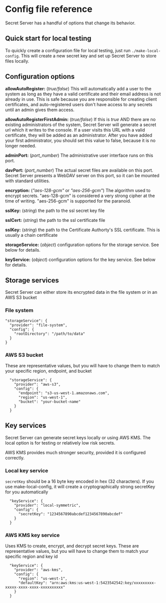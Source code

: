 # Config file reference

Secret Server has a handful of options that change its behavior.

## Quick start for local testing

To quickly create a configuration file for local testing, just run `./make-local-config`. This will create a new secret key and set up Secret Server to store files locally.

## Configuration options

__allowAutoRegister:__ (_true/false_) This will automatically add a user to the system as long as they have a valid certificate and their email address is not already in use. This is safe because you are responsible for creating client certificates, and auto-registered users don't have access to any secrets until an admin gives them access.

__allowAutoRegisterFirstAdmin:__ (_true/false_) If this is _true_ AND there are no existing administrators of the system, Secret Server will generate a secret url which it writes to the console. If a user visits this URL with a valid certificate, they will be added as an administrator. After you have added your first administrator, you should set this value to false, because it is no longer needed.

__adminPort:__ (_port_number_) The administrative user interface runs on this port.

__davPort:__ (_port_number_) The actual secret files are available on this port. Secret Server presents a WebDAV server on this port, so it can be mounted with standard utilities.

__encryption:__ (_"aes-128-gcm"_ or _"aes-256-gcm"_) The algorithm used to encrypt secrets. "aes-128-gcm" is considered a very strong cipher at the time of writing. "aes-256-gcm" is supported for the paranoid.

__sslKey:__ (_string_) the path to the ssl secret key file

__sslCert:__ (_string_) the path to the ssl certificate file

__sslKey:__ (_string_) the path to the Certificate Authorty's SSL certificate. This is usually a chain certificate

__storageService:__ (_object_) configuration options for the storage service. See below for details. 

__keyService:__ (_object_) configuration options for the key service. See below for details. 

## Storage services

Secret Server can either store its encrypted data in the file system or in an AWS S3 bucket

### File system

```
"storageService": {
  "provider": "file-system",
  "config": {
    "rootDirectory": "/path/to/data"
  }
}
```

### AWS S3 bucket

These are representative values, but you will have to change them to match your specific region, endpoint, and bucket

```
  "storageService": {
    "provider": "aws-s3",
    "config": {
      "endpoint": "s3-us-west-1.amazonaws.com",
      "region": "us-west-1",
      "bucket": "your-bucket-name"
    }
  }
```

## Key services

Secret Server can generate secret keys locally or using AWS KMS. The local option is for testing or relatively low risk secrets.

AWS KMS provides much stronger security, provided it is configured correctly.

### Local key service

`secretKey` should be a 16 byte key encoded in hex (32 characters). If you use make-local-config, it will create a cryptographically strong secretKey for you automatically


```
  "keyService": {
    "provider": "local-symmetric",
    "config": {
      "secretKey": "1234567890abcdef1234567890abcdef"
    }
  }
```


### AWS KMS key service

Uses KMS to create, encrypt, and decrypt secret keys. These are representative values, but you will have to change them to match your specific region and key id

```
  "keyService": {
    "provider": "aws-kms",
    "config": {
      "region": "us-west-1",
      "defaultKey": "arn:aws:kms:us-west-1:5423542542:key/xxxxxxxxx-xxxxx-xxxx-xxxx-xxxxxxxxxx"
    }
  }
```